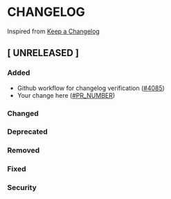 # CHANGELOG
Inspired from [Keep a Changelog](https://keepachangelog.com/en/1.0.0/)

## [ UNRELEASED ]
### Added
- Github workflow for changelog verification ([#4085](https://github.com/opensearch-project/OpenSearch/pull/4085))
- Your change here ([#PR_NUMBER](PR_URL))

### Changed

### Deprecated

### Removed

### Fixed

### Security
